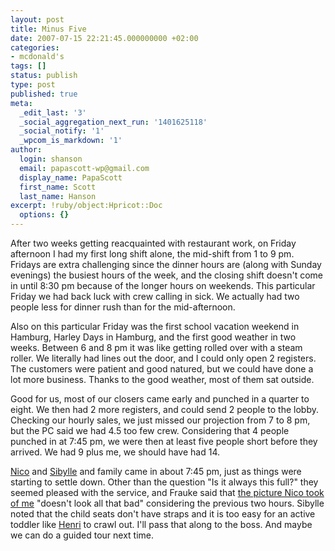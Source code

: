 ```yaml
---
layout: post
title: Minus Five
date: 2007-07-15 22:21:45.000000000 +02:00
categories:
- mcdonald's
tags: []
status: publish
type: post
published: true
meta:
  _edit_last: '3'
  _social_aggregation_next_run: '1401625118'
  _social_notify: '1'
  _wpcom_is_markdown: '1'
author:
  login: shanson
  email: papascott-wp@gmail.com
  display_name: PapaScott
  first_name: Scott
  last_name: Hanson
excerpt: !ruby/object:Hpricot::Doc
  options: {}
---
```

<p>After two weeks getting reacquainted with restaurant work, on Friday afternoon I had my first long shift alone, the mid-shift from 1 to 9 pm. Fridays are extra challenging since the dinner hours are (along with Sunday evenings) the busiest hours of the week, and the closing shift doesn't come in until 8:30 pm because of the longer hours on weekends. This particular Friday we had back luck with crew calling in sick. We actually had two people less for dinner rush than for the mid-afternoon.</p>
<p>Also on this particular Friday was the first school vacation weekend in Hamburg, Harley Days in Hamburg, and the first good weather in two weeks. Between 6 and 8 pm it was like getting rolled over with a steam roller. We literally had lines out the door, and I could only open 2 registers. The customers were patient and good natured, but we could have done a lot more business. Thanks to the good weather, most of them sat outside.</p>
<p>Good for us, most of our closers came early and punched in a quarter to eight. We then had 2 more registers, and could send 2 people to the lobby. Checking our hourly sales, we just missed our projection from 7 to 8 pm, but the PC said we had 4.5 too few crew. Considering that 4 people punched in at 7:45 pm, we were then at least five people short before they arrived. We had 9 plus me, we should have had 14.</p>
<p><a href="http://lumma.de/">Nico</a> and <a href="http://sibylle.blogg.de/">Sibylle</a> and family came in about 7:45 pm, just as things were starting to settle down. Other than the question "Is it always this full?" they seemed pleased with the service, and Frauke said that <a href="http://lumma.de/eintrag.php?id=3514">the picture Nico took of me</a> "doesn't look all that bad" considering the previous two hours. Sibylle noted that the child seats don't have straps and it is too easy for an active toddler like <a href="http://sibylle.blogg.de/eintrag.php?id=490">Henri</a> to crawl out. I'll pass that along to the boss. And maybe we can do a guided tour next time.</p>
